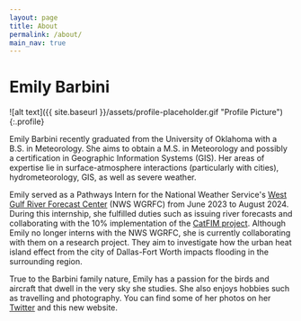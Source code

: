 ```yaml
---
layout: page
title: About
permalink: /about/
main_nav: true
---
```

<h1>Emily Barbini</h1>

![alt text]({{ site.baseurl }}/assets/profile-placeholder.gif "Profile Picture"){:.profile}

Emily Barbini recently graduated from the University of Oklahoma with a B.S. in Meteorology. She aims to obtain a M.S. in Meteorology and possibly a certification in Geographic Information Systems (GIS). Her areas of expertise lie in surface-atmosphere interactions (particularly with cities), hydrometeorology, GIS, as well as severe weather.

Emily served as a Pathways Intern for the National Weather Service's <a href="https://www.weather.gov/wgrfc/">West Gulf River Forecast Center</a> (NWS WGRFC) from June 2023 to August 2024. During this internship, she fulfilled duties such as issuing river forecasts and collaborating with the 10% implementation of the <a href="https://storymaps.arcgis.com/stories/c7ae8422207241b5873fff38a22cf66b">CatFIM project</a>. Although Emily no longer interns with the NWS WGRFC, she is currently collaborating with them on a research project. They aim to investigate how the urban heat island effect from the city of Dallas-Fort Worth impacts flooding in the surrounding region. 

True to the Barbini family nature, Emily has a passion for the birds and aircraft that dwell in the very sky she studies. She also enjoys hobbies such as travelling and photography. You can find some of her photos on her <a href="https://x.com/barbini_wx">Twitter</a> and this new website.

